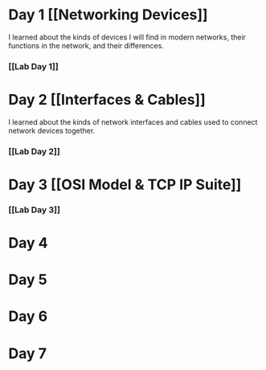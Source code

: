 # Day 1 [[Networking Devices]]
I learned about the kinds of devices I will find in modern networks, their functions in the network, and their differences.
### [[Lab Day 1]]


# Day 2 [[Interfaces & Cables]]
I learned about the kinds of network interfaces and cables used to connect network devices together.
### [[Lab Day 2]]

# Day 3 [[OSI Model & TCP IP Suite]]
### [[Lab Day 3]]
# Day 4
# Day 5
# Day 6
# Day 7
